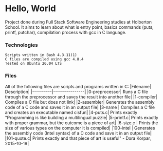 # Hello, World

Project done during Full Stack Software Engineering studies at Holberton School. It aims to learn about what is entry point, basics commands (puts, printf, putchar), compilation process with gcc in C language.
### Technologies

    Scripts written in Bash 4.3.11(1)
    C files are compiled using gcc 4.8.4
    Tested on Ubuntu 20.04 LTS

### Files

All of the following files are scripts and programs written in C:
|Filename| 	Description|
|----------|----------------|
|0-preprocessor| 	Runs a C file through the preprocessor and saves the result into another file|
|1-compiler| 	Compiles a C file but does not link|
|2-assembler| 	Generates the assembly code of a C code and saves it in an output file|
|3-name |	Compiles a C file and creates an executable named cisfun|
|4-puts.c| 	Prints exactly "Programming is like building a multilingual puzzle|
|5-printf.c| 	Prints exactly with proper grammar, but the outcome is a piece of art|
|6-size.c |	Prints the size of various types on the computer it is compiled|
|100-intel |	Generates the assembly code (Intel syntax) of a C code and save it in an output file|
|101-quote.c| 	Prints exactly and that piece of art is useful" - Dora Korpar, 2015-10-19|
